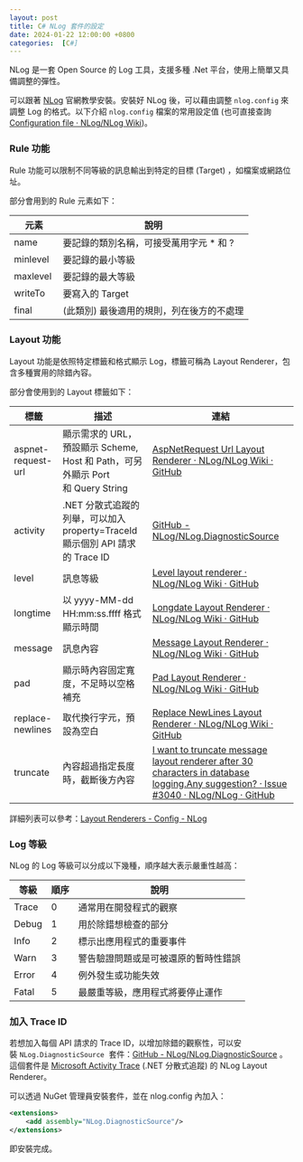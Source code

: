 ```yaml
---
layout: post
title: C# NLog 套件的設定
date: 2024-01-22 12:00:00 +0800
categories:  [C#]
--- 
```


NLog 是一套 Open Source 的 Log 工具，支援多種 .Net 平台，使用上簡單又具備調整的彈性。

可以跟著 [NLog](https://nlog-project.org/download/) 官網教學安裝。安裝好 NLog 後，可以藉由調整 `nlog.config` 來調整 Log 的格式。以下介紹 `nlog.config` 檔案的常用設定值 (也可直接查詢 [Configuration file · NLog/NLog Wiki](https://github.com/NLog/NLog/wiki/Configuration-file))。

### Rule 功能

Rule 功能可以限制不同等級的訊息輸出到特定的目標 (Target) ，如檔案或網路位址。

部分會用到的 Rule 元素如下：

| 元素  | 說明  |
| --- | --- |
| name | 要記錄的類別名稱，可接受萬用字元 \* 和 ? |
| minlevel | 要記錄的最小等級 |
| maxlevel | 要記錄的最大等級 |
| writeTo | 要寫入的 Target |
| final | (此類別) 最後適用的規則，列在後方的不處理 |

### Layout 功能  

Layout 功能是依照特定標籤和格式顯示 Log，標籤可稱為 Layout Renderer，包含多種實用的除錯內容。

部分會使用到的 Layout 標籤如下：

| 標籤 | 描述  | 連結  |
| --- | --- | --- |
| aspnet-request-url<br> | 顯示需求的 URL，預設顯示 Scheme, Host 和 Path，可另外顯示 Port 和 Query String | [AspNetRequest Url Layout Renderer · NLog/NLog Wiki · GitHub](https://github.com/NLog/NLog/wiki/AspNetRequest-Url-Layout-Renderer)<br> |
| activity<br> | .NET 分散式追蹤的列舉，可以加入 property=TraceId 顯示個別 API 請求的 Trace ID | [GitHub - NLog/NLog.DiagnosticSource](https://github.com/NLog/NLog.DiagnosticSource)<br> |
| level | 訊息等級 | [Level layout renderer · NLog/NLog Wiki · GitHub](https://github.com/NLog/NLog/wiki/Level-Layout-Renderer)<br> |
| longtime | 以 yyyy-MM-dd HH:mm:ss.ffff 格式顯示時間 | [Longdate Layout Renderer · NLog/NLog Wiki · GitHub](https://github.com/NLog/NLog/wiki/LongDate-Layout-Renderer )<br> |
| message | 訊息內容 | [Message Layout Renderer · NLog/NLog Wiki · GitHub](https://github.com/NLog/NLog/wiki/Message-Layout-Renderer )<br> |
| pad<br> | 顯示時內容固定寬度，不足時以空格補充 | [Pad Layout Renderer · NLog/NLog Wiki · GitHub](https://github.com/NLog/NLog/wiki/Pad-Layout-Renderer)<br> |
| replace-newlines<br> | 取代換行字元，預設為空白 | [Replace NewLines Layout Renderer · NLog/NLog Wiki · GitHub](https://github.com/NLog/NLog/wiki/Replace-NewLines-Layout-Renderer)<br> |
| truncate<br> | 內容超過指定長度時，截斷後方內容 | [I want to truncate message layout renderer after 30 characters in database logging.Any suggestion? · Issue #3040 · NLog/NLog · GitHub](https://github.com/NLog/NLog/issues/3040 )<br> |

詳細列表可以參考：[Layout Renderers - Config - NLog](https://nlog-project.org/config/?tab=layout-renderers)

### Log 等級

NLog 的 Log 等級可以分成以下幾種，順序越大表示嚴重性越高：


| 等級  | 順序  | 說明  |
| --- | --- | --- |
| Trace | 0   | 通常用在開發程式的觀察 |
| Debug | 1   | 用於除錯想檢查的部分 |
| Info | 2   | 標示出應用程式的重要事件 |
| Warn | 3   | 警告驗證問題或是可被還原的暫時性錯誤 |
| Error | 4   | 例外發生或功能失效 |
| Fatal | 5   | 最嚴重等級，應用程式將要停止運作 |

### 加入 Trace ID

若想加入每個 API 請求的 Trace ID，以增加除錯的觀察性，可以安裝 `NLog.DiagnosticSource`  套件：[GitHub - NLog/NLog.DiagnosticSource](https://github.com/NLog/NLog.DiagnosticSource) 。這個套件是 [Microsoft Activity Trace](https://github.com/dotnet/runtime/blob/master/src/libraries/System.Diagnostics.DiagnosticSource/src/ActivityUserGuide.md) (.NET 分散式追蹤) 的 NLog Layout Renderer。

可以透過 NuGet 管理員安裝套件，並在 nlog.config 內加入：

```xml
<extensions>
    <add assembly="NLog.DiagnosticSource"/>
</extensions>
```

即安裝完成。


